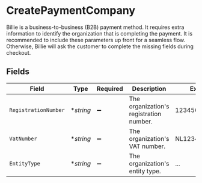 # CreatePaymentCompany

Billie is a business-to-business (B2B) payment method. It requires extra information to identify the organization
that is completing the payment. It is recommended to include these parameters up front for a seamless flow.
Otherwise, Billie will ask the customer to complete the missing fields during checkout.


## Fields

| Field                                   | Type                                    | Required                                | Description                             | Example                                 |
| --------------------------------------- | --------------------------------------- | --------------------------------------- | --------------------------------------- | --------------------------------------- |
| `RegistrationNumber`                    | **string*                               | :heavy_minus_sign:                      | The organization's registration number. | 12345678                                |
| `VatNumber`                             | **string*                               | :heavy_minus_sign:                      | The organization's VAT number.          | NL123456789B01                          |
| `EntityType`                            | **string*                               | :heavy_minus_sign:                      | The organization's entity type.         | ...                                     |